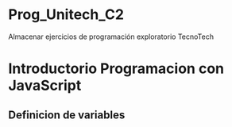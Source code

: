 # Prog_Unitech_C2
Almacenar ejercicios de programación exploratorio TecnoTech
# Introductorio Programacion con JavaScript
## Definicion de variables
